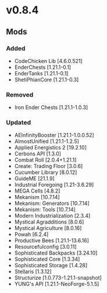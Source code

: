 # v0.8.4

## Mods

### Added
- CodeChicken Lib [4.6.0.521] 
- EnderChests [1.21.1-0.1] 
- EnderTanks [1.21.1-0.1] 
- ShetiPhianCore [1.21.1-0.3] 

### Removed
- Iron Ender Chests [1.21.1-1.0.3] 

### Updated
- AEInfinityBooster [1.21.1-1.0.0.52] 
- AlmostUnified [1.21.1-1.2.5]
- Applied Energistics 2 [19.2.10] 
- Cerbons API [1.3.0] 
- Combat Roll [2.0.4+1.21.1] 
- Create: Trading Floor [3.0.6] 
- Cucumber Library [8.0.12] 
- GuideME [21.1.9] 
- Industrial Foregoing [1.21-3.6.29] 
- MEGA Cells [4.8.2] 
- Mekanism [10.7.14] 
- Mekanism: Generators [10.7.14] 
- Mekanism: Tools [10.7.14] 
- Modern Industrialization [2.3.4] 
- Mystical Agradditions [8.0.6] 
- Mystical Agriculture [8.0.16] 
- Powah [6.2.4] 
- Productive Bees [1.21.1-13.6.16] 
- Resourcefulconfig [3.0.11] 
- Sophisticated Backpacks [3.24.10] 
- Sophisticated Core [1.3.34] 
- Sophisticated Storage [1.4.28] 
- Stellaris [1.3.12] 
- Structurize [1.0.773-1.21.1-snapshot] 
- YUNG's API [1.21.1-NeoForge-5.1.5] 
